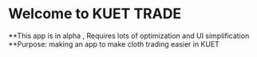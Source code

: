 # Welcome to KUET TRADE #
**This app is in alpha , Requires lots of optimization and UI simplification
**Purpose:
making an app to make cloth trading easier in KUET
